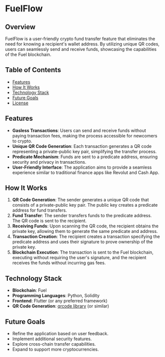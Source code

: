 # FuelFlow


## Overview
FuelFlow is a user-friendly crypto fund transfer feature that eliminates the need for knowing a recipient's wallet address. By utilizing unique QR codes, users can seamlessly send and receive funds, showcasing the capabilities of the Fuel blockchain.

## Table of Contents
- [Features](#features)
- [How It Works](#how-it-works)
- [Technology Stack](#technology-stack)
- [Future Goals](#future-goals)
- [License](#license)

## Features
- **Gasless Transactions**: Users can send and receive funds without paying transaction fees, making the process accessible for newcomers to crypto.
- **Unique QR Code Generation**: Each transaction generates a QR code representing a private-public key pair, simplifying the transfer process.
- **Predicate Mechanism**: Funds are sent to a predicate address, ensuring security and privacy in transactions.
- **User-Friendly Interface**: The application aims to provide a seamless experience similar to traditional finance apps like Revolut and Cash App.

## How It Works
1. **QR Code Generation**: The sender generates a unique QR code that consists of a private-public key pair. The public key creates a predicate address for fund transfers.
2. **Fund Transfer**: The sender transfers funds to the predicate address. The QR code is sent to the recipient.
3. **Receiving Funds**: Upon scanning the QR code, the recipient obtains the private key, allowing them to generate the same predicate and address.
4. **Transaction Creation**: The recipient creates a transaction specifying the predicate address and uses their signature to prove ownership of the private key.
5. **Blockchain Execution**: The transaction is sent to the Fuel blockchain, executing without requiring the user's signature, and the recipient receives the funds without incurring gas fees.

## Technology Stack
- **Blockchain**: Fuel
- **Programming Languages**: Python, Solidity
- **Frontend**: Flutter (or any preferred framework)
- **QR Code Generation**: [qrcode library](https://pypi.org/project/qrcode/) (or similar)

## Future Goals
- Refine the application based on user feedback.
- Implement additional security features.
- Explore cross-chain transfer capabilities.
- Expand to support more cryptocurrencies.




